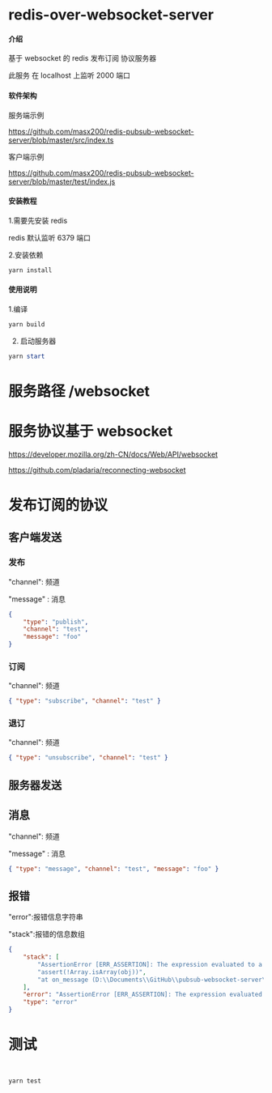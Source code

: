 # redis-over-websocket-server

#### 介绍

基于 websocket 的 redis 发布订阅 协议服务器

此服务 在 localhost 上监听 2000 端口

#### 软件架构



服务端示例

https://github.com/masx200/redis-pubsub-websocket-server/blob/master/src/index.ts

客户端示例

https://github.com/masx200/redis-pubsub-websocket-server/blob/master/test/index.js

#### 安装教程

1.需要先安装 redis

redis 默认监听 6379 端口

2.安装依赖

```powershell
yarn install
```

#### 使用说明

1.编译

```powershell
yarn build
```

2. 启动服务器

```powershell
yarn start
```

# 服务路径 /websocket

# 服务协议基于 websocket

https://developer.mozilla.org/zh-CN/docs/Web/API/websocket

https://github.com/pladaria/reconnecting-websocket

# 发布订阅的协议

## 客户端发送

### 发布

"channel": 频道

"message" : 消息

```json
{
    "type": "publish",
    "channel": "test",
    "message": "foo"
}
```

### 订阅

"channel": 频道

```json
{ "type": "subscribe", "channel": "test" }
```

### 退订

"channel": 频道

```json
{ "type": "unsubscribe", "channel": "test" }
```

## 服务器发送

## 消息

"channel": 频道

"message" : 消息

```json
{ "type": "message", "channel": "test", "message": "foo" }
```

## 报错

"error":报错信息字符串

"stack":报错的信息数组

```json
{
    "stack": [
        "AssertionError [ERR_ASSERTION]: The expression evaluated to a falsy value:",
        "assert(!Array.isArray(obj))",
        "at on_message (D:\\Documents\\GitHub\\pubsub-websocket-server\\dist\\index.cjs:111:5)"
    ],
    "error": "AssertionError [ERR_ASSERTION]: The expression evaluated to a falsy value:  assert(!Array.isArray(obj))",
    "type": "error"
}
```

# 测试

```shell


yarn test
```
